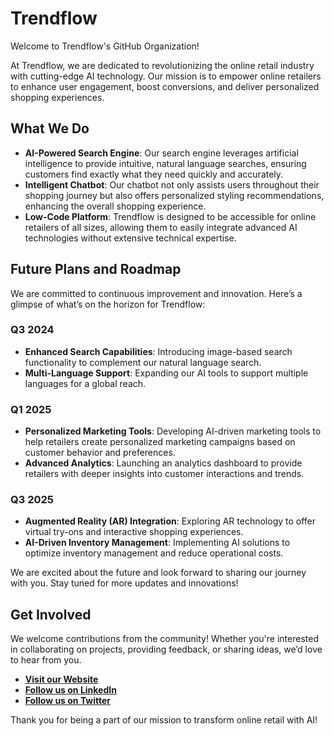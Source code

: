 # Trendflow

Welcome to Trendflow's GitHub Organization!

At Trendflow, we are dedicated to revolutionizing the online retail industry with cutting-edge AI technology. Our mission is to empower online retailers to enhance user engagement, boost conversions, and deliver personalized shopping experiences.

## What We Do

- **AI-Powered Search Engine**: Our search engine leverages artificial intelligence to provide intuitive, natural language searches, ensuring customers find exactly what they need quickly and accurately.
- **Intelligent Chatbot**: Our chatbot not only assists users throughout their shopping journey but also offers personalized styling recommendations, enhancing the overall shopping experience.
- **Low-Code Platform**: Trendflow is designed to be accessible for online retailers of all sizes, allowing them to easily integrate advanced AI technologies without extensive technical expertise.

## Future Plans and Roadmap

We are committed to continuous improvement and innovation. Here’s a glimpse of what’s on the horizon for Trendflow:

### Q3 2024
- **Enhanced Search Capabilities**: Introducing image-based search functionality to complement our natural language search.
- **Multi-Language Support**: Expanding our AI tools to support multiple languages for a global reach.

### Q1 2025
- **Personalized Marketing Tools**: Developing AI-driven marketing tools to help retailers create personalized marketing campaigns based on customer behavior and preferences.
- **Advanced Analytics**: Launching an analytics dashboard to provide retailers with deeper insights into customer interactions and trends.

### Q3 2025
- **Augmented Reality (AR) Integration**: Exploring AR technology to offer virtual try-ons and interactive shopping experiences.
- **AI-Driven Inventory Management**: Implementing AI solutions to optimize inventory management and reduce operational costs.

We are excited about the future and look forward to sharing our journey with you. Stay tuned for more updates and innovations!

## Get Involved

We welcome contributions from the community! Whether you're interested in collaborating on projects, providing feedback, or sharing ideas, we’d love to hear from you.

- **[Visit our Website](https://trendflow.com)**
- **[Follow us on LinkedIn](https://www.linkedin.com/company/trendflow)**
- **[Follow us on Twitter](https://twitter.com/trendflow)**

Thank you for being a part of our mission to transform online retail with AI!
